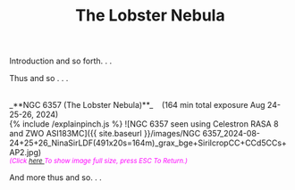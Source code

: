 ﻿---
layout: post
title:  The Lobster Nebula
categories: nebula 
tags: ngc6357
excerpt_separator: <!--endSummary-->
---
  
Introduction and so forth. . .
  
<!--endSummary-->
Thus and so . . .
   
<br>
_**NGC 6357 (The Lobster Nebula)**_  &nbsp;&nbsp; (164 min total exposure Aug 24-25-26, 2024)<br>
{% include /explainpinch.js %}
![NGC 6357 seen using Celestron RASA 8 and ZWO ASI183MC]({{ site.baseurl }}/images/NGC 6357_2024-08-24+25+26_NinaSirLDF(491x20s=164m)_grax_bge+SirilcropCC+CCd5CCs+AP2.jpg)
<br>
<i><small><font color = "magenta" > (Click
<a href = "{{ site.baseurl }}/images/NGC 6357_2024-08-24+25+26_NinaSirLDF(491x20s=164m)_grax_bge+SirilcropCC+CCd5CCs+AP2.jpg">here </a>
To show image full size, press ESC To Return.)</font></small></i>
<br>
   
   
And more thus and so. . .
